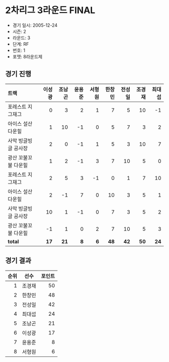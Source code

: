 # 2차리그 3라운드 FINAL

- 경기 일시: 2005-12-24
- 시즌: 2
- 라운드: 3
- 단계: RF
- 번호: 1
- 포맷: 8라운드제





## 경기 진행

| 트랙 | 이성광 | 조남곤 | 윤용준 | 서형원 | 한창민 | 전성일 | 조경재 | 최대섭 |
|:---|---:|---:|---:|---:|---:|---:|---:|---:|
| 포레스트 지그재그 | 0 | 3 | 2 | 1 | 7 | 5 | 10 | -1 |
| 아이스 설산 다운힐 | 1 | 10 | -1 | 0 | 5 | 7 | 3 | 2 |
| 사막 빙글빙글 공사장 | 2 | 0 | -1 | 1 | 5 | 3 | 10 | 7 |
| 광산 꼬불꼬불 다운힐 | 1 | 2 | -1 | 3 | 7 | 10 | 5 | 0 |
| 포레스트 지그재그 | 2 | 5 | 3 | -1 | 0 | 1 | 7 | 10 |
| 아이스 설산 다운힐 | 2 | -1 | 7 | 0 | 10 | 3 | 5 | 1 |
| 사막 빙글빙글 공사장 | 10 | 1 | -1 | 0 | 7 | 3 | 5 | 2 |
| 광산 꼬불꼬불 다운힐 | -1 | 1 | 0 | 2 | 7 | 10 | 5 | 3 |
| __total__ | __17__ | __21__ | __8__ | __6__ | __48__ | __42__ | __50__ | __24__ |




## 경기 결과

| 순위 | 선수 | 포인트 |
|---:|:---:|---:|
| 1 | 조경재 | 50 |
| 2 | 한창민 | 48 |
| 3 | 전성일 | 42 |
| 4 | 최대섭 | 24 |
| 5 | 조남곤 | 21 |
| 6 | 이성광 | 17 |
| 7 | 윤용준 | 8 |
| 8 | 서형원 | 6 |

